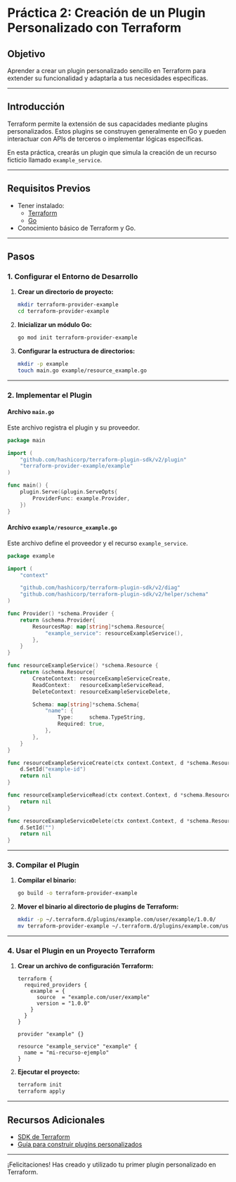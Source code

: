 # Práctica 2: Creación de un Plugin Personalizado con Terraform

## Objetivo
Aprender a crear un plugin personalizado sencillo en Terraform para extender su funcionalidad y adaptarla a tus necesidades específicas.

---

## Introducción
Terraform permite la extensión de sus capacidades mediante plugins personalizados. Estos plugins se construyen generalmente en Go y pueden interactuar con APIs de terceros o implementar lógicas específicas.

En esta práctica, crearás un plugin que simula la creación de un recurso ficticio llamado `example_service`.

---

## Requisitos Previos
- Tener instalado:
  - [Terraform](https://www.terraform.io/downloads)
  - [Go](https://golang.org/dl/)
- Conocimiento básico de Terraform y Go.

---

## Pasos

### 1. Configurar el Entorno de Desarrollo

1. **Crear un directorio de proyecto:**
   ```bash
   mkdir terraform-provider-example
   cd terraform-provider-example
   ```

2. **Inicializar un módulo Go:**
   ```bash
   go mod init terraform-provider-example
   ```

3. **Configurar la estructura de directorios:**
   ```bash
   mkdir -p example
   touch main.go example/resource_example.go
   ```

---

### 2. Implementar el Plugin

#### **Archivo `main.go`**

Este archivo registra el plugin y su proveedor.

```go
package main

import (
	"github.com/hashicorp/terraform-plugin-sdk/v2/plugin"
	"terraform-provider-example/example"
)

func main() {
	plugin.Serve(&plugin.ServeOpts{
		ProviderFunc: example.Provider,
	})
}
```

#### **Archivo `example/resource_example.go`**

Este archivo define el proveedor y el recurso `example_service`.

```go
package example

import (
	"context"

	"github.com/hashicorp/terraform-plugin-sdk/v2/diag"
	"github.com/hashicorp/terraform-plugin-sdk/v2/helper/schema"
)

func Provider() *schema.Provider {
	return &schema.Provider{
		ResourcesMap: map[string]*schema.Resource{
			"example_service": resourceExampleService(),
		},
	}
}

func resourceExampleService() *schema.Resource {
	return &schema.Resource{
		CreateContext: resourceExampleServiceCreate,
		ReadContext:   resourceExampleServiceRead,
		DeleteContext: resourceExampleServiceDelete,

		Schema: map[string]*schema.Schema{
			"name": {
				Type:     schema.TypeString,
				Required: true,
			},
		},
	}
}

func resourceExampleServiceCreate(ctx context.Context, d *schema.ResourceData, meta interface{}) diag.Diagnostics {
	d.SetId("example-id")
	return nil
}

func resourceExampleServiceRead(ctx context.Context, d *schema.ResourceData, meta interface{}) diag.Diagnostics {
	return nil
}

func resourceExampleServiceDelete(ctx context.Context, d *schema.ResourceData, meta interface{}) diag.Diagnostics {
	d.SetId("")
	return nil
}
```

---

### 3. Compilar el Plugin

1. **Compilar el binario:**
   ```bash
   go build -o terraform-provider-example
   ```

2. **Mover el binario al directorio de plugins de Terraform:**
   ```bash
   mkdir -p ~/.terraform.d/plugins/example.com/user/example/1.0.0/
   mv terraform-provider-example ~/.terraform.d/plugins/example.com/user/example/1.0.0/
   ```

---

### 4. Usar el Plugin en un Proyecto Terraform

1. **Crear un archivo de configuración Terraform:**
   ```hcl
   terraform {
     required_providers {
       example = {
         source  = "example.com/user/example"
         version = "1.0.0"
       }
     }
   }

   provider "example" {}

   resource "example_service" "example" {
     name = "mi-recurso-ejemplo"
   }
   ```

2. **Ejecutar el proyecto:**
   ```bash
   terraform init
   terraform apply
   ```

---

## Recursos Adicionales
- [SDK de Terraform](https://github.com/hashicorp/terraform-plugin-sdk)
- [Guía para construir plugins personalizados](https://learn.hashicorp.com/collections/terraform/providers)

---

¡Felicitaciones! Has creado y utilizado tu primer plugin personalizado en Terraform.

